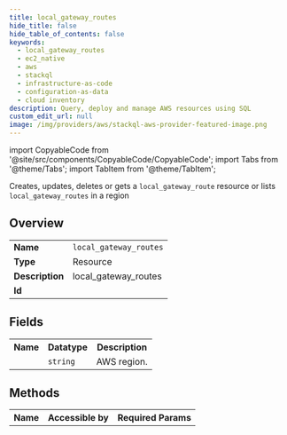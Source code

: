 ```yaml
---
title: local_gateway_routes
hide_title: false
hide_table_of_contents: false
keywords:
  - local_gateway_routes
  - ec2_native
  - aws
  - stackql
  - infrastructure-as-code
  - configuration-as-data
  - cloud inventory
description: Query, deploy and manage AWS resources using SQL
custom_edit_url: null
image: /img/providers/aws/stackql-aws-provider-featured-image.png
---
```


import CopyableCode from '@site/src/components/CopyableCode/CopyableCode';
import Tabs from '@theme/Tabs';
import TabItem from '@theme/TabItem';

Creates, updates, deletes or gets a <code>local_gateway_route</code> resource or lists <code>local_gateway_routes</code> in a region

## Overview
<table><tbody>
<tr><td><b>Name</b></td><td><code>local_gateway_routes</code></td></tr>
<tr><td><b>Type</b></td><td>Resource</td></tr>
<tr><td><b>Description</b></td><td>local_gateway_routes</td></tr>
<tr><td><b>Id</b></td><td><CopyableCode code="aws.ec2_native.local_gateway_routes" /></td></tr>
</tbody></table>

## Fields
<table><tbody><tr><th>Name</th><th>Datatype</th><th>Description</th></tr><tr><td><CopyableCode code="region" /></td><td><code>string</code></td><td>AWS region.</td></tr>
</tbody></table>

## Methods

<table><tbody>
  <tr>
    <th>Name</th>
    <th>Accessible by</th>
    <th>Required Params</th>
  </tr>
</tbody></table>






